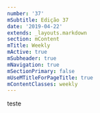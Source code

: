 ```yaml
---
number: '37'
mSubtitle: Edição 37
date: '2019-04-22'
extends: _layouts.markdown
section: mContent
mTitle: Weekly
mActive: true
mSubheader: true
mNavigation: true
mSectionPrimary: false
mUseMTitleForPageTitle: true
mContentClasses: weekly
---
```

teste

